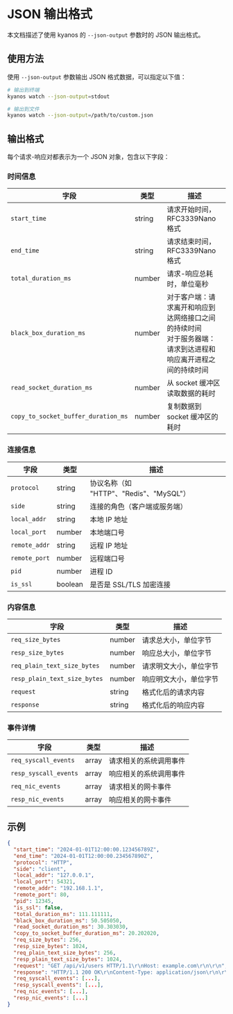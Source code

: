 # JSON 输出格式 <Badge type="tip" text="preview" />

本文档描述了使用 kyanos 的 `--json-output` 参数时的 JSON 输出格式。

## 使用方法

使用 `--json-output` 参数输出 JSON 格式数据，可以指定以下值：

```bash
# 输出到终端
kyanos watch --json-output=stdout

# 输出到文件
kyanos watch --json-output=/path/to/custom.json
```

## 输出格式

每个请求-响应对都表示为一个 JSON 对象，包含以下字段：

### 时间信息

| 字段                                | 类型   | 描述                                                                                                             |
| ----------------------------------- | ------ | ---------------------------------------------------------------------------------------------------------------- |
| `start_time`                        | string | 请求开始时间，RFC3339Nano 格式                                                                                   |
| `end_time`                          | string | 请求结束时间，RFC3339Nano 格式                                                                                   |
| `total_duration_ms`                 | number | 请求-响应总耗时，单位毫秒                                                                                        |
| `black_box_duration_ms`             | number | 对于客户端：请求离开和响应到达网络接口之间的持续时间 <br> 对于服务器端：请求到达进程和响应离开进程之间的持续时间 |
| `read_socket_duration_ms`           | number | 从 socket 缓冲区读取数据的耗时                                                                                   |
| `copy_to_socket_buffer_duration_ms` | number | 复制数据到 socket 缓冲区的耗时                                                                                   |

### 连接信息

| 字段          | 类型    | 描述                                    |
| ------------- | ------- | --------------------------------------- |
| `protocol`    | string  | 协议名称（如 "HTTP"、"Redis"、"MySQL"） |
| `side`        | string  | 连接的角色（客户端或服务端）            |
| `local_addr`  | string  | 本地 IP 地址                            |
| `local_port`  | number  | 本地端口号                              |
| `remote_addr` | string  | 远程 IP 地址                            |
| `remote_port` | number  | 远程端口号                              |
| `pid`         | number  | 进程 ID                                 |
| `is_ssl`      | boolean | 是否是 SSL/TLS 加密连接                 |

### 内容信息

| 字段                         | 类型   | 描述                   |
| ---------------------------- | ------ | ---------------------- |
| `req_size_bytes`             | number | 请求总大小，单位字节   |
| `resp_size_bytes`            | number | 响应总大小，单位字节   |
| `req_plain_text_size_bytes`  | number | 请求明文大小，单位字节 |
| `resp_plain_text_size_bytes` | number | 响应明文大小，单位字节 |
| `request`                    | string | 格式化后的请求内容     |
| `response`                   | string | 格式化后的响应内容     |

### 事件详情

| 字段                  | 类型  | 描述                   |
| --------------------- | ----- | ---------------------- |
| `req_syscall_events`  | array | 请求相关的系统调用事件 |
| `resp_syscall_events` | array | 响应相关的系统调用事件 |
| `req_nic_events`      | array | 请求相关的网卡事件     |
| `resp_nic_events`     | array | 响应相关的网卡事件     |

## 示例

```json
{
  "start_time": "2024-01-01T12:00:00.123456789Z",
  "end_time": "2024-01-01T12:00:00.234567890Z",
  "protocol": "HTTP",
  "side": "client",
  "local_addr": "127.0.0.1",
  "local_port": 54321,
  "remote_addr": "192.168.1.1",
  "remote_port": 80,
  "pid": 12345,
  "is_ssl": false,
  "total_duration_ms": 111.111111,
  "black_box_duration_ms": 50.505050,
  "read_socket_duration_ms": 30.303030,
  "copy_to_socket_buffer_duration_ms": 20.202020,
  "req_size_bytes": 256,
  "resp_size_bytes": 1024,
  "req_plain_text_size_bytes": 256,
  "resp_plain_text_size_bytes": 1024,
  "request": "GET /api/v1/users HTTP/1.1\r\nHost: example.com\r\n\r\n",
  "response": "HTTP/1.1 200 OK\r\nContent-Type: application/json\r\n\r\n{\"status\":\"success\"}",
  "req_syscall_events": [...],
  "resp_syscall_events": [...],
  "req_nic_events": [...],
  "resp_nic_events": [...]
}
```
